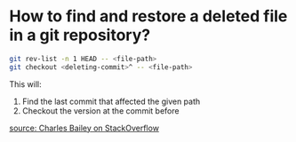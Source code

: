 How to find and restore a deleted file in a git repository?
======

```sh
git rev-list -n 1 HEAD -- <file-path>
git checkout <deleting-commit>^ -- <file-path>
```

This will:

 1. Find the last commit that affected the given path
 2. Checkout the version at the commit before
 
[source: Charles Bailey on StackOverflow](http://stackoverflow.com/a/1113140/1978945)